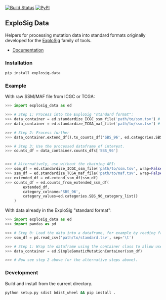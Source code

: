 [![Build Status](https://travis-ci.org/lrgr/explosig-data.svg?branch=master)](https://travis-ci.org/lrgr/explosig-data)
[![PyPI](https://img.shields.io/pypi/v/explosig-data)](https://pypi.org/project/explosig-data/)

## ExploSig Data

Helpers for processing mutation data into standard formats originally developed for the [ExploSig](https://github.com/lrgr/explosig) family of tools.

- [Documentation](https://lrgr.github.io/explosig-data/)

### Installation

```sh
pip install explosig-data
```

### Example 

With raw SSM/MAF file from ICGC or TCGA:

```python
>>> import explosig_data as ed

>>> # Step 1: Process into the ExploSig "standard format":
>>> data_container = ed.standardize_ICGC_ssm_file('path/to/ssm.tsv') # if ICGC
>>> data_container = ed.standardize_TCGA_maf_file('path/to/ssm.tsv') # if TCGA

>>> # Step 2: Process further
>>> data_container.extend_df().to_counts_df('SBS_96', ed.categories.SBS_96_category_list()))

>>> # Step 3: Use the processed dataframe of interest.
>>> counts_df = data_container.counts_dfs['SBS_96']


>>> # Alternatively, use without the chaining API:
>>> ssm_df = ed.standardize_ICGC_ssm_file('path/to/ssm.tsv', wrap=False) # if ICGC
>>> ssm_df = ed.standardize_TCGA_maf_file('path/to/maf.tsv', wrap=False) # if TCGA
>>> extended_df = ed.extend_ssm_df(ssm_df)
>>> counts_df = ed.counts_from_extended_ssm_df(
        extended_df, 
        category_colname='SBS_96', 
        category_values=ed.categories.SBS_96_category_list()
    )
```

With data already in the ExploSig "standard format":

```python
>>> import explosig_data as ed
>>> import pandas as pd

>>> # Step 0: Load the data into a dataframe, for example by reading from a TSV file.
>>> ssm_df = pd.read_csv('path/to/standard.tsv', sep='\t')

>>> # Step 1: Wrap the dataframe using the container class to allow use of the chainable functions.
>>> data_container = ed.SimpleSomaticMutationContainer(ssm_df)

>>> # Now see step 2 above (or the alternative steps above).
```


### Development

Build and install from the current directory.

```sh
python setup.py sdist bdist_wheel && pip install .
```